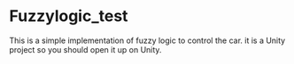 Fuzzylogic_test
===============

This is a simple implementation of fuzzy logic to control the car.
it is a Unity project so you should open it up on Unity.

